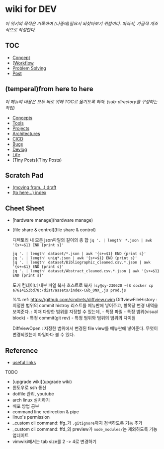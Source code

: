 # wiki for DEV

  _이 위키의 목적은 기록하여 (나중에)필요시 되찾아보기 위함이다._
  _따라서, 가급적 개조식으로 작성한다._


## TOC

  * [Concept](concepts/index)
  * [[Workflow](workflows/index)
  * [Problem Solving](problem-solving/index)
  * [Post](dev-posts/index)

## (temperal)from here to here

  _이 메뉴의 내용은 모두 바로 위에 TOC로 옮기도록 하자. (sub-directory를 구성하는 작업)_

  * [Concepts](Concepts)
  * [Tools](Tools)
  * [Projects](Projects)
  * [Architectures](Architectures)
  * [CICD](CICD)
  * [Bugs](Bugs)
  * [Devlog](Devlog)
  * [Life](Life)
  * [Tiny Posts](Tiny Posts)

## Scratch Pad

  * [(moving from...) draft](draft)
  * [(to here...) index](./draft/index)

## Cheet Sheet

  * [hardware manage](hardware manage)
  * [file share & control](file share & control)

    디렉토리 내 모든 json파일의 길이의 총 합
    `jq '. | length' *.json | awk '{s+=$1} END {print s}'`

    ```
    jq '. | length' dataset/*.json | awk '{s+=$1} END {print s}'
    jq '. | length' uniq*.json | awk '{s+=$1} END {print s}'
    jq '. | length' dataset/Bibliographic_cleaned.csv.*.json | awk '{s+=$1} END {print s}'
    jq '. | length' dataset/Abstract_cleaned.csv.*.json | awk '{s+=$1} END {print s}'
    ```
    도커 컨테이너 내부 파일 복사 호스트로 복사
    `[sy@sy-230620 ~]$ docker cp a7614153bd78:/dist/assets/index-C6b_ONX_.js prod.js`

    %% ref: https://github.com/sindrets/diffview.nvim
    DiffviewFileHistory
    : 지정한 범위의 commit histroy 리스트를 메뉴판에 넣어주고, 항목당 변경 내역을 보여준다.
    : 이때 다양한 범위를 지정할 수 있는데,
        - 특정 파일
        - 특정 범위(visual block)
        - 특정 commit(git rev)
        - 특정 범위와 범위의 범위의 차이점

    DiffviewOpen
    : 지정한 범위에서 변경된 file view를 메뉴판에 넣어준다. 무엇이 변경되었는지 파일마다 볼 수 있다.


## Reference

  * [useful links](useful-links)

TODO

  - [upgrade wiki](upgrade wiki)
  - 윈도우로 ssh 통신
  - dotfile 관리, youtube
  - arch linux 설치하기
  - 배포 방법 공부
  - command line redirection & pipe
  - linux's permission
  - _custom cli command: ffg_가 `.gitignore`까지 검색하도록 기능 추가
  - _custom cli command: ffd_의 preview가 `node_modules/`는 제외하도록 기능 업데이트
  - vimwiki에서는 tab size를 2 -> 4로 변경하기

